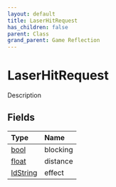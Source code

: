 ```yaml
---
layout: default
title: LaserHitRequest
has_children: false
parent: Class
grand_parent: Game Reflection
---
```

# LaserHitRequest
Description 

## Fields

| Type | Name |
|:-------------|:--------------|
| [bool](/docs/game-reflection/components/bool) | blocking |
| [float](/docs/game-reflection/components/float) | distance |
| [IdString](/docs/game-reflection/components/id_string) | effect |

